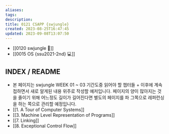 ```yaml
---
aliases: 
tags: 
description:
title: 0121 CSAPP {swjungle}
created: 2023-08-25T16:47:45
updated: 2023-09-08T13:07:50
---
```

- [[0120 swjungle 🤖]]
- [[0015 OS {ssu2021-2nd} 💻]]

## INDEX / README

- 본 페이지는 swjungle WEEK 01 ~ 03 기간도중 읽어야 할 챕터들 + 이후에 계속 접하면서 새로 알게된 내용 위주로 작성할 예저입니다. 페이지의 양이 많아지는 것을 줄이기 위해 어느정도 길이가 길어진다면 별도의 페이지를 파 그쪽으로 레퍼런싱을 하는 쪽으로 관리할 예정입니다.
- [[1. A Tour of Computer Systems]]
- [[3. Machine Level Representation of Programs]]
- [[7. Linking]]
- [[8. Exceptional Control Flow]]
